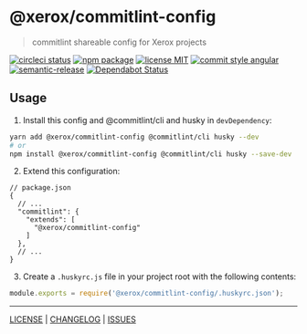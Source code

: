 # @xerox/commitlint-config

> commitlint shareable config for Xerox projects

[![circleci status][circleci-badge]][circleci-link]
[![npm package][npm-badge]][npm-link]
[![license MIT][license-badge]][license]
[![commit style angular][commit-style-badge]][commit-style-link]
[![semantic-release][semantic-release-badge]][semantic-release-link]
[![Dependabot Status][dependabot-badge]][dependabot-link]

## Usage
1. Install this config and @commitlint/cli and husky in `devDependency`:
```bash
yarn add @xerox/commitlint-config @commitlint/cli husky --dev
# or
npm install @xerox/commitlint-config @commitlint/cli husky --save-dev
```
2. Extend this configuration:
```jsonc
// package.json
{
  // ...
  "commitlint": {
    "extends": [
      "@xerox/commitlint-config"
    ]
  },
  // ...
}
```
3. Create a `.huskyrc.js` file in your project root with the following contents:
```javascript
module.exports = require('@xerox/commitlint-config/.huskyrc.json');

```

---

[LICENSE][license] | [CHANGELOG][changelog] | [ISSUES][issues]

[license]: ./LICENSE
[changelog]: ./CHANGELOG.md
[issues]: https://github.com/xeroxinteractive/commitlint-config/issues

[circleci-badge]: https://flat.badgen.net/circleci/github/xeroxinteractive/commitlint-config/master
[circleci-link]: https://circleci.com/gh/xeroxinteractive/commitlint-config/tree/master

[npm-badge]: https://flat.badgen.net/npm/v/@xerox/commitlint-config?color=cyan
[npm-link]: https://www.npmjs.com/package/@xerox/commitlint-config

[license-badge]: https://flat.badgen.net/npm/license/@xerox/commitlint-config

[commit-style-badge]: https://flat.badgen.net/badge/commit%20style/angular/purple
[commit-style-link]: https://github.com/angular/angular.js/blob/master/DEVELOPERS.md#-git-commit-guidelines

[semantic-release-badge]: https://flat.badgen.net/badge/%20%20%F0%9F%93%A6%F0%9F%9A%80/semantic%20release/e10079
[semantic-release-link]: https://github.com/semantic-release/semantic-release

[dependabot-badge]: https://flat.badgen.net/dependabot/xeroxinteractive/commitlint-config?icon=dependabot
[dependabot-link]: https://dependabot.com
